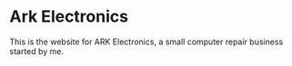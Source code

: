 # Ark Electronics

This is the website for ARK Electronics, a small computer repair business started by me.
